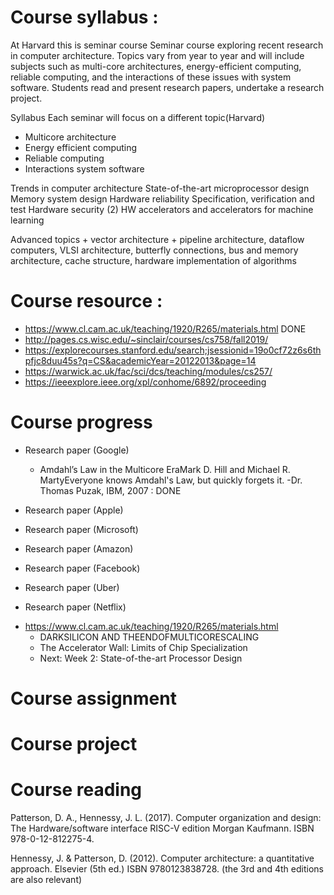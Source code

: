 # Course syllabus :
At Harvard this is seminar course 
Seminar course exploring recent research in computer architecture. Topics vary from year to year and will include subjects such as multi-core architectures, energy-efficient computing, reliable computing, and the interactions of these issues with system software. Students read and present research papers, undertake a research project.

Syllabus
Each seminar will focus on a different topic(Harvard)
+ Multicore architecture 
+ Energy efficient computing  
+ Reliable computing 
+ Interactions system software 



Trends in computer architecture
State-of-the-art microprocessor design
Memory system design
Hardware reliability
Specification, verification and test
Hardware security (2)
HW accelerators and accelerators for machine learning

Advanced topics 
    + vector architecture 
    + pipeline architecture, dataflow computers, VLSI architecture, butterfly connections, bus and memory architecture, cache structure, hardware implementation of algorithms




# Course resource : 
+ https://www.cl.cam.ac.uk/teaching/1920/R265/materials.html DONE 
+ http://pages.cs.wisc.edu/~sinclair/courses/cs758/fall2019/
+ https://explorecourses.stanford.edu/search;jsessionid=19o0cf72z6s6thpfjc8duu45s?q=CS&academicYear=20122013&page=14
+ https://warwick.ac.uk/fac/sci/dcs/teaching/modules/cs257/
+ https://ieeexplore.ieee.org/xpl/conhome/6892/proceeding


# Course progress 
+ Research paper (Google)
    + Amdahl’s Law in the Multicore EraMark D. Hill and Michael R. MartyEveryone knows Amdahl's Law, but quickly forgets it. -Dr. Thomas Puzak, IBM, 2007 : DONE 

+ Research paper (Apple)
+ Research paper (Microsoft)
+ Research paper (Amazon)
+ Research paper (Facebook)
+ Research paper (Uber)
+ Research paper (Netflix)


- https://www.cl.cam.ac.uk/teaching/1920/R265/materials.html
    - DARKSILICON  AND  THEENDOFMULTICORESCALING
    - The Accelerator Wall: Limits of Chip Specialization
    - Next: Week 2: State-of-the-art Processor Design


# Course assignment


# Course project 



# Course reading 
Patterson, D. A., Hennessy, J. L. (2017). Computer organization and design: The Hardware/software interface RISC-V edition Morgan Kaufmann. ISBN 978-0-12-812275-4.

Hennessy, J. & Patterson, D. (2012). Computer architecture: a quantitative approach. Elsevier (5th ed.) ISBN 9780123838728. (the 3rd and 4th editions are also relevant)